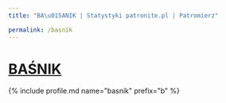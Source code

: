 ```yaml
---
title: "BA\u015ANIK | Statystyki patronite.pl | Patromierz"

permalink: /basnik
---
```


# [BAŚNIK](https://patronite.pl/basnik)

{% include profile.md name="basnik" prefix="b" %}
